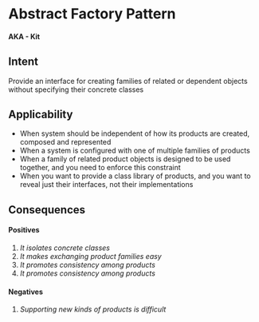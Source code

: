 # Abstract Factory Pattern
#### AKA - Kit

## Intent
Provide an interface for creating families of related or dependent objects without specifying their concrete classes


## Applicability
* When system should be independent of how its products are created, composed and represented
* When a system is configured with one of multiple families of products
* When a family of related product objects is designed to be used together, and you need to enforce this constraint
* When you want to provide a class library of products, and you want to reveal just their interfaces, not their implementations





## Consequences
#### Positives
1. *It isolates concrete classes*
2. *It makes exchanging product families easy*
3. *It promotes consistency among products*
4. *It promotes consistency among products*

#### Negatives
1. *Supporting new kinds of products is difficult*